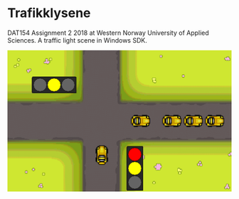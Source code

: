 # Trafikklysene
DAT154 Assignment 2 2018 at Western Norway University of Applied Sciences.
A traffic light scene in Windows SDK.

![Screenshot](/screenshot.gif?raw=true "screenshot")
